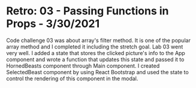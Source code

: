 # Retro: 03 - Passing Functions in Props - 3/30/2021    

Code challenge 03 was about array's filter method. It is one of the popular array method and I completed it including the stretch goal. Lab 03 went very well. I added a state that stores the clicked picture's info to the App component and wrote a function that updates this state and passed it to HornedBeasts component through Main component. I created SelectedBeast component by using React Bootstrap and used the state to control the rendering of this component in the modal.    

